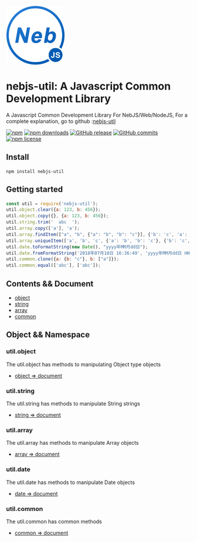 <img width="160px" src="https://raw.githubusercontent.com/nebjs/nebjs-util-web/master/images/logo.png">

# nebjs-util: A Javascript Common Development Library

A Javascript Common Development Library For NebJS/Web/NodeJS, 
For a complete explanation, go to github :[nebjs-util](https://github.com/nebjs/nebjs-util)

[![npm](https://img.shields.io/npm/v/nebjs-util.svg)](https://www.npmjs.com/package/nebjs-util)
[![npm downloads](https://img.shields.io/npm/dm/nebjs-util.svg)](https://www.npmjs.com/package/nebjs-util)
[![GitHub release](https://img.shields.io/github/release/nebjs/nebjs-util.svg)](https://github.com/nebjs/nebjs-util)
[![GitHub commits](https://img.shields.io/github/commits-since/nebjs/nebjs-util/v1.0.8.svg)](https://github.com/nebjs/nebjs-util)
[![npm license](https://img.shields.io/npm/l/nebjs-util.svg)](/LICENSE)
<!--
[![GitHub tag](https://img.shields.io/github/tag/nebjs/nebjs-util.svg)](https://github.com/nebjs/nebjs-util)
[![GitHub package](https://img.shields.io/github/package-json/v/nebjs/nebjs-util.svg)](https://github.com/nebjs/nebjs-util)
-->

## Install

```
npm install nebjs-util
```

## Getting started
```javascript
const util = require('nebjs-util');
util.object.clear({a: 123, b: 456});
util.object.copy({}, {a: 123, b: 456});
util.string.trim('  abc  ');
util.array.copy(['a'], 'a');
util.array.findItem(["a", "b", {"a": "b", "b": "c"}], {'b': 'c', 'a': 'b'});
util.array.uniqueItem(['a', 'b', 'c', {'a': 'b', 'b': 'c'}, {'b': 'c', 'a': 'b'}]);
util.date.toFormatString(new Date(), "yyyy年MM月dd日");
util.date.fromFormatString('2018年07月18日 16:36:49', 'yyyy年MM月dd日 HH:mm:ss');
util.common.clone({a: {b: "c"}, b: ["a"]});
util.common.equal(['abc'], ['abc']);
```

## Contents && Document

- [object](/doc/object.md)
- [string](/doc/string.md)
- [array](/doc/array.md)
- [common](/doc/common.md)

<span id="object"></span>

## Object && Namespace
### util.object
The util.object has methods to manipulating Object type objects
- [object  => document](/doc/object.md)

### util.string
The util.string has methods to manipulate String strings
- [string  => document](/doc/string.md)

### util.array
The util.array has methods to manipulate Array objects
- [array  => document](/doc/array.md)

### util.date
The util.date has methods to manipulate Date objects
- [date  => document](/doc/date.md)

### util.common
The util.common has common methods
- [common  => document](/doc/common.md)
